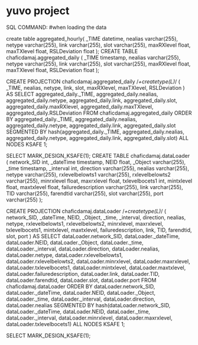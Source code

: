# yuvo project
 SQL COMMAND:
 #when loading the data
 
 create table aggregated_hourly(
    _TIME datetime,
    nealias varchar(255),
    netype varchar(255),
    link varchar(255),
    slot varchar(255),
    maxRXlevel float,
    maxTXlevel float,
    RSLDeviation float
    );
  CREATE TABLE chaficdamaj.aggregated_daily
(
    _TIME timestamp,
    nealias varchar(255),
    netype varchar(255),
    link varchar(255),
    slot varchar(255),
    maxRXlevel float,
    maxTXlevel float,
    RSLDeviation float
);


CREATE PROJECTION chaficdamaj.aggregated_daily /*+createtype(L)*/ 
(
 _TIME,
 nealias,
 netype,
 link,
 slot,
 maxRXlevel,
 maxTXlevel,
 RSLDeviation
)
AS
 SELECT aggregated_daily._TIME,
        aggregated_daily.nealias,
        aggregated_daily.netype,
        aggregated_daily.link,
        aggregated_daily.slot,
        aggregated_daily.maxRXlevel,
        aggregated_daily.maxTXlevel,
        aggregated_daily.RSLDeviation
 FROM chaficdamaj.aggregated_daily
 ORDER BY aggregated_daily._TIME,
          aggregated_daily.nealias,
          aggregated_daily.netype,
          aggregated_daily.link,
          aggregated_daily.slot
SEGMENTED BY hash(aggregated_daily._TIME, aggregated_daily.nealias, aggregated_daily.netype, aggregated_daily.link, aggregated_daily.slot) ALL NODES KSAFE 1;


SELECT MARK_DESIGN_KSAFE(1);
CREATE TABLE chaficdamaj.dataLoader
(
    network_SID int,
    _dateTime timestamp,
    NEID float,
    _Object varchar(255),
    _time timestamp,
    _interval int,
    direction varchar(255),
    nealias varchar(255),
    netype varchar(255),
    rxlevelbelowts1 varchar(255),
    rxlevelbelowts2 varchar(255),
    minrxlevel float,
    maxrxlevel float,
    txlevelbocets1 int,
    mintxlevel float,
    maxtxlevel float,
    failuredescription varchar(255),
    link varchar(255),
    TID varchar(255),
    farendtid varchar(255),
    slot varchar(255),
    port varchar(255)
);


CREATE PROJECTION chaficdamaj.dataLoader /*+createtype(L)*/ 
(
 network_SID,
 _dateTime,
 NEID,
 _Object,
 _time,
 _interval,
 direction,
 nealias,
 netype,
 rxlevelbelowts1,
 rxlevelbelowts2,
 minrxlevel,
 maxrxlevel,
 txlevelbocets1,
 mintxlevel,
 maxtxlevel,
 failuredescription,
 link,
 TID,
 farendtid,
 slot,
 port
)
AS
 SELECT dataLoader.network_SID,
        dataLoader._dateTime,
        dataLoader.NEID,
        dataLoader._Object,
        dataLoader._time,
        dataLoader._interval,
        dataLoader.direction,
        dataLoader.nealias,
        dataLoader.netype,
        dataLoader.rxlevelbelowts1,
        dataLoader.rxlevelbelowts2,
        dataLoader.minrxlevel,
        dataLoader.maxrxlevel,
        dataLoader.txlevelbocets1,
        dataLoader.mintxlevel,
        dataLoader.maxtxlevel,
        dataLoader.failuredescription,
        dataLoader.link,
        dataLoader.TID,
        dataLoader.farendtid,
        dataLoader.slot,
        dataLoader.port
 FROM chaficdamaj.dataLoader
 ORDER BY dataLoader.network_SID,
          dataLoader._dateTime,
          dataLoader.NEID,
          dataLoader._Object,
          dataLoader._time,
          dataLoader._interval,
          dataLoader.direction,
          dataLoader.nealias
SEGMENTED BY hash(dataLoader.network_SID, dataLoader._dateTime, dataLoader.NEID, dataLoader._time, dataLoader._interval, dataLoader.minrxlevel, dataLoader.maxrxlevel, dataLoader.txlevelbocets1) ALL NODES KSAFE 1;


SELECT MARK_DESIGN_KSAFE(1);


